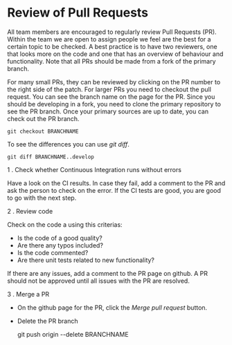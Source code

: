 
# Review of Pull Requests

All team members are encouraged to regularly review Pull
Requests (PR). Within the team we are open to assign people we feel
are the best for a certain topic to be checked. A best practice is to
have two reviewers, one that looks more on the code and one that has
an overview of behaviour and functionality. Note that all PRs should
be made from a fork of the primary branch.

For many small PRs, they can be reviewed by clicking on the PR number
to the right side of the patch. For larger PRs you need to checkout
the pull request. You can see the branch name on the page for the
PR. Since you should be developing in a fork, you need to clone the
primary repository to see the PR branch. Once your primary sources are
up to date, you can check out the PR branch.

	git checkout BRANCHNAME

To see the differences you can use *git diff*.

	git diff BRANCHNAME..develop

1 . Check whether Continuous Integration runs without errors

Have a look on the CI results. In case they fail, add a comment to the
PR and ask the person to check on the error. If the CI tests are good,
you are good to go with the next step.

2 . Review code

Check on the code a using this criterias:

* Is the code of a good quality?
* Are there any typos included?
* Is the code commented?
* Are there unit tests related to new functionality?

If there are any issues, add a comment to the PR page on github. A PR
should not be approved until all issues with the PR are resolved.

3 . Merge a PR

  * On the github page for the PR, click the *Merge pull request*
    button.
  * Delete the PR branch

	git push origin --delete BRANCHNAME
